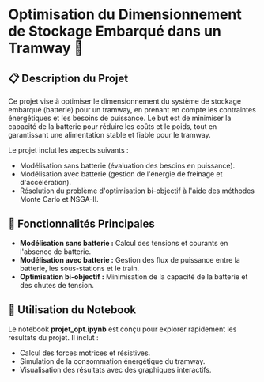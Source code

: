 # Optimisation du Dimensionnement de Stockage Embarqué dans un Tramway 🚋

## 📋 Description du Projet

Ce projet vise à optimiser le dimensionnement du système de stockage embarqué (batterie) pour un tramway, en prenant en compte les contraintes énergétiques et les besoins de puissance. Le but est de minimiser la capacité de la batterie pour réduire les coûts et le poids, tout en garantissant une alimentation stable et fiable pour le tramway.

Le projet inclut les aspects suivants :

* Modélisation sans batterie (évaluation des besoins en puissance).
* Modélisation avec batterie (gestion de l'énergie de freinage et d'accélération).
* Résolution du problème d'optimisation bi-objectif à l'aide des méthodes Monte Carlo et NSGA-II.


## 🚀 Fonctionnalités Principales

* **Modélisation sans batterie :** Calcul des tensions et courants en l'absence de batterie.
* **Modélisation avec batterie :** Gestion des flux de puissance entre la batterie, les sous-stations et le train.
* **Optimisation bi-objectif :** Minimisation de la capacité de la batterie et des chutes de tension.

## 📓 Utilisation du Notebook

Le notebook **projet\_opt.ipynb** est conçu pour explorer rapidement les résultats du projet. Il inclut :

* Calcul des forces motrices et résistives.
* Simulation de la consommation énergétique du tramway.
* Visualisation des résultats avec des graphiques interactifs.


